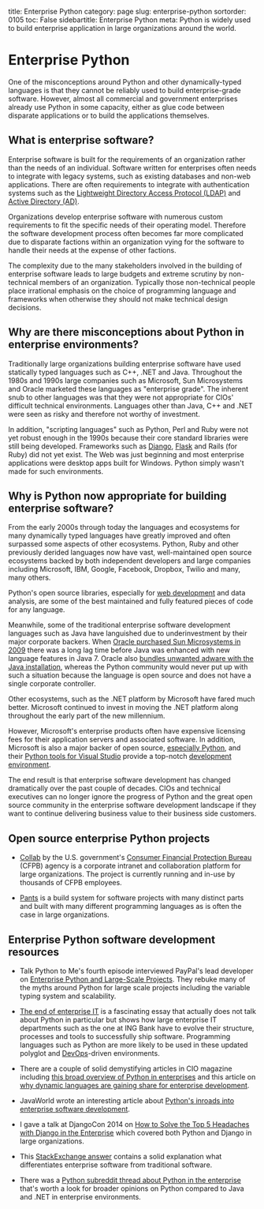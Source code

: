 title: Enterprise Python
category: page
slug: enterprise-python
sortorder: 0105
toc: False
sidebartitle: Enterprise Python
meta: Python is widely used to build enterprise application in large organizations around the world.


# Enterprise Python
One of the misconceptions around Python and other dynamically-typed languages 
is that they cannot be reliably used to build enterprise-grade software. 
However, almost all commercial and government enterprises already use 
Python in some capacity, either as glue code between disparate applications 
or to build the applications themselves. 


## What is enterprise software?
Enterprise software is built for the requirements of an organization rather 
than the needs of an individual. Software written for enterprises often 
needs to integrate with legacy systems, such as existing databases and 
non-web applications. There are often requirements to integrate with 
authentication systems such as the 
[Lightweight Directory Access Protocol (LDAP)](http://en.wikipedia.org/wiki/Lightweight_Directory_Access_Protocol) 
and 
[Active Directory (AD)](https://msdn.microsoft.com/en-us/library/aa746492%28v=vs.85%29.aspx).

Organizations develop enterprise software with numerous custom requirements 
to fit the specific needs of their operating model. Therefore the software
development process often becomes far more complicated due to disparate 
factions within an organization vying for the software to handle their 
needs at the expense of other factions.

The complexity due to the many stakeholders involved in the building of 
enterprise software leads to large budgets and extreme scrutiny by 
non-technical members of an organization. Typically those non-technical 
people place irrational emphasis on the choice of programming language and 
frameworks when otherwise they should not make technical design decisions.


## Why are there misconceptions about Python in enterprise environments?
Traditionally large organizations building enterprise software have used 
statically typed languages such as C++, .NET and Java. Throughout the 1980s 
and 1990s large companies such as Microsoft, Sun Microsystems and Oracle 
marketed these languages as "enterprise grade". The inherent snub to other
languages was that they were not appropriate for CIOs' difficult technical 
environments. Languages other than Java, C++ and .NET were seen as risky and
therefore not worthy of investment.

In addition, "scripting languages" such as Python, Perl and Ruby were not
yet robust enough in the 1990s because their core standard libraries were
still being developed. Frameworks such as [Django](/django.html), 
[Flask](/flask.html) and Rails (for Ruby) did not yet exist. The Web was
just beginning and most enterprise applications were desktop apps built
for Windows. Python simply wasn't made for such environments.


## Why is Python now appropriate for building enterprise software?
From the early 2000s through today the languages and ecosystems for many
dynamically typed languages have greatly improved and often surpassed some
aspects of other ecosystems. Python, Ruby and other previously derided 
languages now have vast, well-maintained open source ecosystems backed by 
both independent developers and large companies including Microsoft, IBM, 
Google, Facebook, Dropbox, Twilio and many, many others.

Python's open source libraries, especially for
[web development](/web-frameworks.html) and data analysis, are some of the 
best maintained and fully featured pieces of code for any language.

Meanwhile, some of the traditional enterprise software development languages 
such as Java have languished due to underinvestment by their major corporate 
backers. When [Oracle purchased Sun Microsystems in 2009](http://www.oracle.com/us/corporate/press/018363)
there was a long lag time before Java was enhanced with new language features
in Java 7.  Oracle also 
[bundles unwanted adware with the Java installation](http://www.engadget.com/2015/03/06/java-adware-mac/),
whereas the Python community would never put up with such a situation because
the language is open source and does not have a single corporate controller.

Other ecosystems, such as the .NET platform by Microsoft have fared much 
better. Microsoft continued to invest in moving the .NET platform along
throughout the early part of the new millennium.

However, Microsoft's enterprise products often have expensive licensing fees 
for their application servers and associated software. In addition, Microsoft 
is also a major backer of open source, [especially Python](http://www.hanselman.com/blog/OneOfMicrosoftsBestKeptSecretsPythonToolsForVisualStudioPTVS.aspx),
and their 
[Python tools for Visual Studio](https://www.visualstudio.com/en-us/features/python-vs.aspx) 
provide a top-notch [development environment](/development-environments.html).

The end result is that enterprise software development has changed 
dramatically over the past couple of decades. CIOs and technical executives
can no longer ignore the progress of Python and the great open source 
community in the enterprise software development landscape if they want to
continue delivering business value to their business side customers.

## Open source enterprise Python projects
* [Collab](https://github.com/cfpb/collab) by the 
  U.S. government's 
  [Consumer Financial Protection Bureau](http://www.consumerfinance.gov/) 
  (CFPB) agency is a corporate intranet and collaboration platform for large
  organizations. The project is currently running and in-use by thousands of
  CFPB employees.

* [Pants](https://github.com/twitter/pants) is a build system for software
  projects with many distinct parts and built with many different programming
  languages as is often the case in large organizations.


## Enterprise Python software development resources
* Talk Python to Me's fourth episode interviewed PayPal's lead developer on
  [Enterprise Python and Large-Scale Projects](http://www.talkpythontome.com/episodes/show/4/enterprise-python-and-large-scale-projects).
  They rebuke many of the myths around Python for large scale projects
  including the variable typing system and scalability.

* [The end of enterprise IT](http://www.leanessays.com/2017/01/the-end-of-enterprise-it.html)
  is a fascinating essay that actually does not talk about Python in 
  particular but shows how large enterprise IT departments such as the
  one at ING Bank have to evolve their structure, processes and tools to
  successfully ship software. Programming languages such as Python are more
  likely to be used in these updated polyglot and 
  [DevOps](/devops.html)-driven environments.

* There are a couple of solid demystifying articles in CIO magazine including
  [this broad overview of Python in enterprises](http://www.cio.com/article/2437137/developer/you-used-python-to-write-what-.html)
  and this article on
  [why dynamic languages are gaining share for enterprise development](http://www.cio.com/article/2431212/developer/dynamic-languages--not-just-for-scripting-any-more.html).

* JavaWorld wrote an interesting article about 
  [Python's inroads into enterprise software development](http://www.javaworld.com/article/2078655/scripting-jvm-languages/python-coming-to-the-enterprise--like-it-or-not.html).

* I gave a talk at DjangoCon 2014 on 
  [How to Solve the Top 5 Headaches with Django in the Enterprise](https://www.youtube.com/watch?v=aMtiCX38w20)
  which covered both Python and Django in large organizations.

* This [StackExchange answer](http://programmers.stackexchange.com/questions/141411/what-is-enterprise-software-exactly)
  contains a solid explanation what differentiates enterprise software
  from traditional software.

* There was a 
  [Python subreddit thread about Python in the enterprise](https://www.reddit.com/r/Python/comments/3myppd/everyone_who_encounters_it_seems_to_love_python/)
  that's worth a look for broader opinions on Python compared to Java and
  .NET in enterprise environments.

